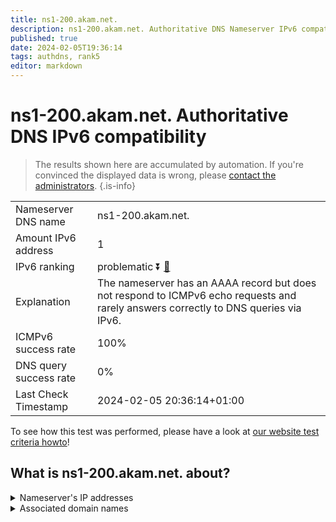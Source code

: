 ```yaml
---
title: ns1-200.akam.net.
description: ns1-200.akam.net. Authoritative DNS Nameserver IPv6 compatibility
published: true
date: 2024-02-05T19:36:14
tags: authdns, rank5
editor: markdown
---
```


# ns1-200.akam.net. Authoritative DNS IPv6 compatibility

> The results shown here are accumulated by automation. If you're convinced the displayed data is wrong, please [contact the administrators](/howto/chat). 
{.is-info}




|   |   |
| - | - |
| Nameserver DNS name | ns1-200.akam.net.
| Amount IPv6 address | 1
| IPv6 ranking | problematic :arrow_double_down: [🔗](/howto/ranking) |
| Explanation | The nameserver has an AAAA record but does not respond to ICMPv6 echo requests and rarely answers correctly to DNS queries via IPv6. |
| ICMPv6 success rate | 100%|
| DNS query success rate | 0% |
| Last Check Timestamp | 2024-02-05 20:36:14+01:00 |

To see how this test was performed, please have a look at [our website test criteria howto](/howto/testcriteria/authdns)!


## What is ns1-200.akam.net. about?




<details>
<summary>Nameserver's IP addresses</summary>

2600:1401:2::c8

</details>



<details>
<summary>Associated domain names</summary>

www.bmo.com

</details>
